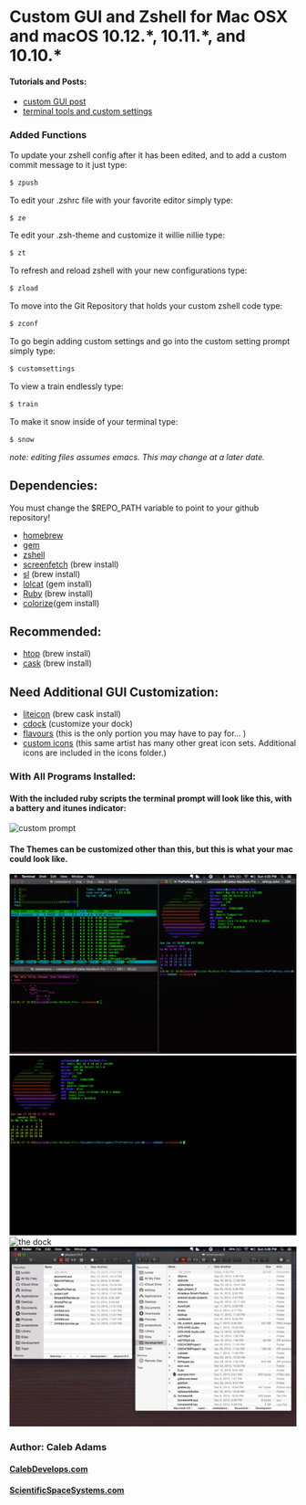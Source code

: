 # Custom GUI and Zshell for Mac OSX and macOS 10.12.\*, 10.11.\*, and 10.10.* 

#### Tutorials and Posts:

* [custom GUI post](http://computersciencetumbld.tumblr.com/post/132559487676/so-i-customized-my-mac-today-for-the-gui-i#notes "custom GUI")
* [terminal tools and custom settings](http://computersciencetumbld.tumblr.com/post/137505524011/some-more-mac-unix-customization-today-i#notes "terminal goodies")

### Added Functions
To update your zshell config after it has been edited, and to add a custom commit message to it just type: 
```bash
$ zpush
```
To edit your .zshrc file with your favorite editor simply type:
```bash
$ ze
```
Te edit your .zsh-theme and customize it willie nillie type:
```bash
$ zt
```
To refresh and reload zshell with your new configurations type:
```bash
$ zload
```
To move into the Git Repository that holds your custom zshell code type:
```bash
$ zconf
```
To go begin adding custom settings and go into the custom setting prompt simply type:
```bash
$ customsettings
```
To view a train endlessly type:
```bash
$ train
```
To make it snow inside of your terminal type:
```bash
$ snow
```

<i>note: editing files assumes emacs. This may change at a later date.</i>

## Dependencies: 

   You must change the $REPO_PATH variable to point to your github repository!

* [homebrew](http://brew.sh/ "brew")
* [gem](http://guides.rubygems.org/rubygems-basics/ "gem")
* [zshell](http://example.com/ "zshell")
* [screenfetch](https://github.com/KittyKatt/screenFetch "screenfetch") (brew install)
* [sl](https://github.com/mtoyoda/sl "sl") (brew install)
* [lolcat](https://github.com/busyloop/lolcat "lolcat") (gem install)
* [Ruby](https://github.com/ruby/ruby "ruby") (brew install)
* [colorize](https://github.com/fazibear/colorize "colorize")(gem install)

## Recommended:

* [htop](https://github.com/hishamhm/htop "htop") (brew install)
* [cask](https://github.com/caskroom/homebrew-cask "cask") (brew install)

## Need Additional GUI Customization:

* [liteicon](https://freemacsoft.net/liteicon/ "lite icon") (brew cask install)
* [cdock](http://sourceforge.net/projects/cdock/ "cdock") (customize your dock)
* [flavours](http://flavours.interacto.net/ "flavours") (this is the only portion you may have to pay for... )
* [custom icons](http://noshery.deviantart.com/art/Minimalist-White-Icons-Mac-OS-X-470738808 "Custom Minimal White Icons") (this same artist has many other great icon sets. Additional icons are included in the icons folder.)

### With All Programs Installed:
#### With the included ruby scripts the terminal prompt will look like this, with a battery and itunes indicator:
![custom prompt](/img/prompt.png "custom prompt")
#### The Themes can be customized other than this, but this is what your mac could look like.
![windows and terminal](/img/terminal.png "Windows and Terminal")
![windows](/img/windows.png "The Terminal")
![the dock](/img/dock.png "The Dock")
![windows](/img/finder.png "The Finder")

### Author: Caleb Adams
#### [CalebDevelops.com](https://calebdevelops.com "CalebDevelops.com")
#### [ScientificSpaceSystems.com](http://ScientificSpaceSystems.com "Scientific Space Systems")
